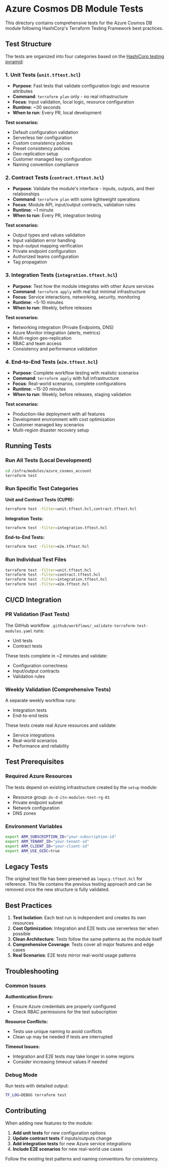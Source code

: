 # Azure Cosmos DB Module Tests

This directory contains comprehensive tests for the Azure Cosmos DB module following HashiCorp's Terraform Testing Framework best practices.

## Test Structure

The tests are organized into four categories based on the [HashiCorp testing pyramid](https://www.hashicorp.com/en/blog/testing-hashicorp-terraform):

### 1. Unit Tests (`unit.tftest.hcl`)
- **Purpose**: Fast tests that validate configuration logic and resource attributes
- **Command**: `terraform plan` only - no real infrastructure
- **Focus**: Input validation, local logic, resource configuration
- **Runtime**: ~30 seconds
- **When to run**: Every PR, local development

**Test scenarios:**
- Default configuration validation
- Serverless tier configuration
- Custom consistency policies
- Preset consistency policies
- Geo-replication setup
- Customer managed key configuration
- Naming convention compliance

### 2. Contract Tests (`contract.tftest.hcl`)
- **Purpose**: Validate the module's interface - inputs, outputs, and their relationships
- **Command**: `terraform plan` with some lightweight operations
- **Focus**: Module API, input/output contracts, validation rules
- **Runtime**: ~1 minute
- **When to run**: Every PR, integration testing

**Test scenarios:**
- Output types and values validation
- Input validation error handling
- Input-output mapping verification
- Private endpoint configuration
- Authorized teams configuration
- Tag propagation

### 3. Integration Tests (`integration.tftest.hcl`)
- **Purpose**: Test how the module integrates with other Azure services
- **Command**: `terraform apply` with real but minimal infrastructure
- **Focus**: Service interactions, networking, security, monitoring
- **Runtime**: ~5-10 minutes
- **When to run**: Weekly, before releases

**Test scenarios:**
- Networking integration (Private Endpoints, DNS)
- Azure Monitor integration (alerts, metrics)
- Multi-region geo-replication
- RBAC and team access
- Consistency and performance validation

### 4. End-to-End Tests (`e2e.tftest.hcl`)
- **Purpose**: Complete workflow testing with realistic scenarios
- **Command**: `terraform apply` with full infrastructure
- **Focus**: Real-world scenarios, complete configurations
- **Runtime**: ~15-20 minutes
- **When to run**: Weekly, before releases, staging validation

**Test scenarios:**
- Production-like deployment with all features
- Development environment with cost optimization
- Customer managed key scenarios
- Multi-region disaster recovery setup

## Running Tests

### Run All Tests (Local Development)
```bash
cd /infra/modules/azure_cosmos_account
terraform test
```

### Run Specific Test Categories

**Unit and Contract Tests (CI/PR):**
```bash
terraform test -filter=unit.tftest.hcl,contract.tftest.hcl
```

**Integration Tests:**
```bash
terraform test -filter=integration.tftest.hcl
```

**End-to-End Tests:**
```bash
terraform test -filter=e2e.tftest.hcl
```

### Run Individual Test Files
```bash
terraform test -filter=unit.tftest.hcl
terraform test -filter=contract.tftest.hcl
terraform test -filter=integration.tftest.hcl
terraform test -filter=e2e.tftest.hcl
```

## CI/CD Integration

### PR Validation (Fast Tests)
The GitHub workflow `.github/workflows/_validate-terraform-test-modules.yaml` runs:
- Unit tests
- Contract tests

These tests complete in ~2 minutes and validate:
- Configuration correctness
- Input/output contracts
- Validation rules

### Weekly Validation (Comprehensive Tests)
A separate weekly workflow runs:
- Integration tests
- End-to-end tests

These tests create real Azure resources and validate:
- Service integrations
- Real-world scenarios
- Performance and reliability

## Test Prerequisites

### Required Azure Resources
The tests depend on existing infrastructure created by the `setup` module:
- Resource group: `dx-d-itn-modules-test-rg-01`
- Private endpoint subnet
- Network configuration
- DNS zones

### Environment Variables
```bash
export ARM_SUBSCRIPTION_ID="your-subscription-id"
export ARM_TENANT_ID="your-tenant-id"
export ARM_CLIENT_ID="your-client-id"
export ARM_USE_OIDC=true
```

## Legacy Tests

The original test file has been preserved as `legacy.tftest.hcl` for reference. This file contains the previous testing approach and can be removed once the new structure is fully validated.

## Best Practices

1. **Test Isolation**: Each test run is independent and creates its own resources
2. **Cost Optimization**: Integration and E2E tests use serverless tier when possible
3. **Clean Architecture**: Tests follow the same patterns as the module itself
4. **Comprehensive Coverage**: Tests cover all major features and edge cases
5. **Real Scenarios**: E2E tests mirror real-world usage patterns

## Troubleshooting

### Common Issues

**Authentication Errors:**
- Ensure Azure credentials are properly configured
- Check RBAC permissions for the test subscription

**Resource Conflicts:**
- Tests use unique naming to avoid conflicts
- Clean up may be needed if tests are interrupted

**Timeout Issues:**
- Integration and E2E tests may take longer in some regions
- Consider increasing timeout values if needed

### Debug Mode
Run tests with detailed output:
```bash
TF_LOG=DEBUG terraform test
```

## Contributing

When adding new features to the module:

1. **Add unit tests** for new configuration options
2. **Update contract tests** if inputs/outputs change
3. **Add integration tests** for new Azure service integrations
4. **Include E2E scenarios** for new real-world use cases

Follow the existing test patterns and naming conventions for consistency.